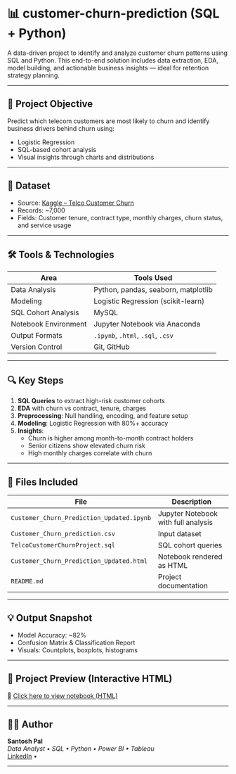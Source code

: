 # 📊 customer-churn-prediction (SQL + Python)

A data-driven project to identify and analyze customer churn patterns using SQL and Python. This end-to-end solution includes data extraction, EDA, model building, and actionable business insights — ideal for retention strategy planning.

---

## 🧠 Project Objective

Predict which telecom customers are most likely to churn and identify business drivers behind churn using:
- Logistic Regression
- SQL-based cohort analysis
- Visual insights through charts and distributions

---

## 📁 Dataset

- Source: [Kaggle – Telco Customer Churn](https://www.kaggle.com/datasets/blastchar/telco-customer-churn)
- Records: ~7,000
- Fields: Customer tenure, contract type, monthly charges, churn status, and service usage

---

## 🛠️ Tools & Technologies

| Area                 | Tools Used                                    |
|----------------------|-----------------------------------------------|
| Data Analysis        | Python, pandas, seaborn, matplotlib           |
| Modeling             | Logistic Regression (scikit-learn)            |
| SQL Cohort Analysis  | MySQL                                         |
| Notebook Environment | Jupyter Notebook via Anaconda                 |
| Output Formats       | `.ipynb`, `.html`, `.sql`, `.csv`             |
| Version Control      | Git, GitHub                                   |

---

## 🔍 Key Steps

1. **SQL Queries** to extract high-risk customer cohorts
2. **EDA** with churn vs contract, tenure, charges
3. **Preprocessing**: Null handling, encoding, and feature setup
4. **Modeling**: Logistic Regression with 80%+ accuracy
5. **Insights**:
   - Churn is higher among month-to-month contract holders
   - Senior citizens show elevated churn risk
   - High monthly charges correlate with churn

---

## 📂 Files Included

| File                                | Description                                 |
|-------------------------------------|---------------------------------------------|
| `Customer_Churn_Prediction_Updated.ipynb` | Jupyter Notebook with full analysis      |
| `Customer_Churn_prediction.csv`    | Input dataset                            |
| `TelcoCustomerChurnProject.sql`             | SQL cohort queries                        |
| `Customer_Churn_Prediction_Updated.html`  | Notebook rendered as HTML                |
| `README.md`                              | Project documentation                     |

---

## 💡 Output Snapshot

- Model Accuracy: ~82%
- Confusion Matrix & Classification Report
- Visuals: Countplots, boxplots, histograms

---
## 🔎 Project Preview (Interactive HTML)

📄 [Click here to view notebook (HTML)](https://htmlpreview.github.io/?https://raw.githubusercontent.com/Santoshpal47/customer-churn-prediction/main/Customer_Churn_Prediction_Updated.html)

---

## 👨‍💻 Author

**Santosh Pal**  
_Data Analyst • SQL • Python • Power BI • Tableau_  
[LinkedIn](https://www.linkedin.com/in/santosh-pal-08b0bb370) • 

---

